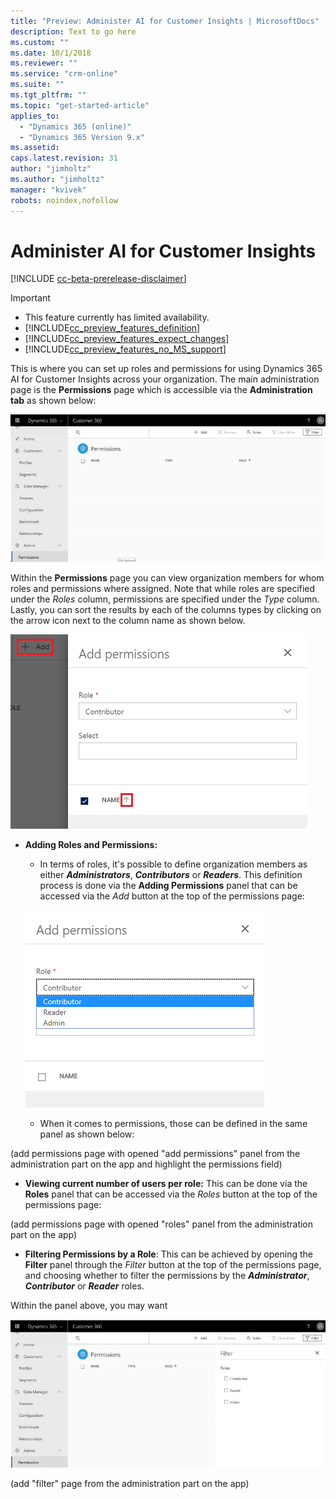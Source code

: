 ```yaml
---
title: "Preview: Administer AI for Customer Insights | MicrosoftDocs"
description: Text to go here
ms.custom: ""
ms.date: 10/1/2018
ms.reviewer: ""
ms.service: "crm-online"
ms.suite: ""
ms.tgt_pltfrm: ""
ms.topic: "get-started-article"
applies_to: 
  - "Dynamics 365 (online)"
  - "Dynamics 365 Version 9.x"
ms.assetid: 
caps.latest.revision: 31
author: "jimholtz"
ms.author: "jimholtz"
manager: "kvivek"
robots: noindex,nofollow
---
```

# Administer AI for Customer Insights

[!INCLUDE [cc-beta-prerelease-disclaimer](../includes/cc-beta-prerelease-disclaimer.md)]

> [!IMPORTANT]
> - This feature currently has limited availability.
> - [!INCLUDE[cc_preview_features_definition](../includes/cc-preview-features-definition.md)]  
> - [!INCLUDE[cc_preview_features_expect_changes](../includes/cc-preview-features-expect-changes.md)]  
> - [!INCLUDE[cc_preview_features_no_MS_support](../includes/cc-preview-features-no-ms-support.md)]  


This is where you can set up roles and permissions for using Dynamics 365 AI for Customer Insights across your organization. The main administration page is the **Permissions** page which is accessible via the **Administration tab** as shown below:  

 ![permissions.png](media/permissions.png)

Within the **Permissions** page you can view organization members for whom roles and permissions where assigned. Note that while roles are specified under the *Roles* column, permissions are specified under the *Type* column. Lastly, you can sort the results by each of the columns types by clicking on the arrow icon next to the column name as shown below.  

![add-permissions.png](media/add-permissions.png)

- **Adding Roles and Permissions:** 
    - In terms of roles, it's possible to define organization members as either ***Administrators***, ***Contributors*** or ***Readers***. This definition process is done via the **Adding Permissions** panel that can be accessed via the *Add* button at the top of the permissions page:

    ![permissions-roles.png](media/permissions-roles.png)

   - When it comes to permissions, those can be defined in the same panel as shown below:
   
(add permissions page with opened "add permissions" panel from the administration part on the app and highlight the permissions field)

- **Viewing current number of users per role:** This can be done via the **Roles** panel that can be accessed via the *Roles* button at the top of the permissions page:

(add permissions page with opened "roles" panel from the administration part on the app)

- **Filtering Permissions by a Role**: This can be achieved by opening the **Filter** panel through the *Filter* button at the top of the permissions page, and choosing whether to filter the permissions by the ***Administrator***, ***Contributor*** or ***Reader*** roles.


Within the panel above, you may want 

![permissions-filter.png](media/permissions-filter.png)

(add "filter" page from the administration part on the app)
